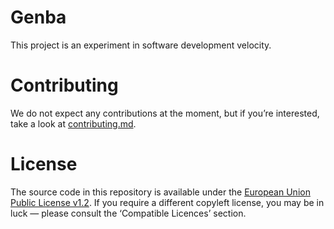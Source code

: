 # Genba

This project is an experiment in software development velocity.

# Contributing

We do not expect any contributions at the moment, but if you’re interested, take a look at [contributing.md](./docs/contributing.md).

# License

The source code in this repository is available under the [European Union Public License v1.2](./license.md). If you require a different copyleft license, you may be in luck — please consult the ‘Compatible Licences’ section.
